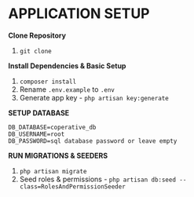 # APPLICATION SETUP
 **Clone Repository**
 1. `git clone`
 
**Install Dependencies & Basic Setup**
1. `composer install`
2. Rename `.env.example` to `.env`
3. Generate app key - `php artisan key:generate`

**SETUP DATABASE**
```
DB_DATABASE=coperative_db
DB_USERNAME=root
DB_PASSWORD=sql database password or leave empty
```

**RUN MIGRATIONS & SEEDERS**
1. `php artisan migrate`
2. Seed roles & permissions - `php artisan db:seed --class=RolesAndPermissionSeeder`


